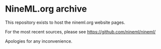 # NineML.org archive

This repository exists to host the nineml.org website pages.

For the most recent sources, please see https://github.com/nineml/nineml/

Apologies for any inconvenience.
